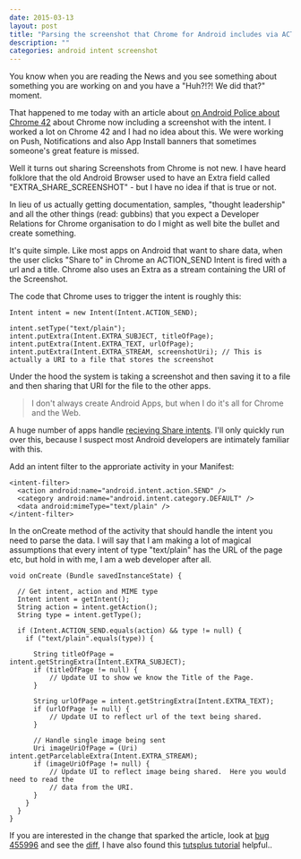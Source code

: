 ```yaml
---
date: 2015-03-13
layout: post
title: "Parsing the screenshot that Chrome for Android includes via ACTION_SEND intent"
description: ""
categories: android intent screenshot
---
```


You know when you are reading the News and you see something about something you are working on and you have a "Huh?!?! We did that?" moment.

That happened to me today with an article about [on Android Police about Chrome 42](http://www.androidpolice.com/2015/03/13/chrome-v42-automatically-includes-a-screenshot-when-you-share-a-webpage/) about Chrome now including a screenshot with the intent.  I worked a lot on Chrome 42 and I had no idea about this.  We were working on Push, Notifications and also App Install banners that sometimes someone's great feature is missed.

Well it turns out sharing Screenshots from Chrome is not new.  I have heard folklore that the old Android Browser used to have an Extra field called "EXTRA_SHARE_SCREENSHOT" - but I have no idea if that is true or not.

In lieu of us actually getting documentation, samples, "thought leadership" and all the other things (read: gubbins) that you expect a Developer Relations for Chrome organisation to do I might as well bite the bullet and create something.

It's quite simple. Like most apps on Android that want to share data, when the user clicks "Share to" in Chrome an ACTION_SEND Intent is fired with a url and a title. Chrome also uses an Extra as a stream containing the URI of the Screenshot.

The code that Chrome uses to trigger the intent is roughly this:

    Intent intent = new Intent(Intent.ACTION_SEND);
    
    intent.setType("text/plain");
    intent.putExtra(Intent.EXTRA_SUBJECT, titleOfPage);
    intent.putExtra(Intent.EXTRA_TEXT, urlOfPage);
    intent.putExtra(Intent.EXTRA_STREAM, screenshotUri); // This is actually a URI to a file that stores the screenshot

Under the hood the system is taking a screenshot and then saving it to a file and then sharing that URI for the file to the other apps.

>  I don't always create Android Apps, but when I do it's all for Chrome and the Web.

A huge number of apps handle [recieving Share intents](http://developer.android.com/training/sharing/receive.html).  I'll only quickly run over this, because I suspect most Android developers are intimately familiar with this.

Add an intent filter to the approriate activity in your Manifest:

    <intent-filter>
      <action android:name="android.intent.action.SEND" />
      <category android:name="android.intent.category.DEFAULT" />
      <data android:mimeType="text/plain" />
    </intent-filter>

In the onCreate method of the activity that should handle the intent you need to parse the data.  I will say that I am making a lot of magical assumptions that every intent of type "text/plain" has the URL of the page etc, but hold in with me, I am a web developer after all.

    void onCreate (Bundle savedInstanceState) {
      
      // Get intent, action and MIME type
      Intent intent = getIntent();
      String action = intent.getAction();
      String type = intent.getType();

      if (Intent.ACTION_SEND.equals(action) && type != null) {
        if ("text/plain".equals(type)) {

          String titleOfPage = intent.getStringExtra(Intent.EXTRA_SUBJECT);
          if (titleOfPage != null) {
              // Update UI to show we know the Title of the Page.
          }

          String urlOfPage = intent.getStringExtra(Intent.EXTRA_TEXT);
          if (urlOfPage != null) {
              // Update UI to reflect url of the text being shared.
          }
        
          // Handle single image being sent
          Uri imageUriOfPage = (Uri) intent.getParcelableExtra(Intent.EXTRA_STREAM);
          if (imageUriOfPage != null) {
              // Update UI to reflect image being shared.  Here you would need to read the
              // data from the URI.
          }
        }
      }
    }

If you are interested in the change that sparked the article, look at [bug 455996](https://code.google.com/p/chromium/issues/detail?id=455996) and see the [diff](https://codereview.chromium.org/972293003/diff/40001/chrome/android/java/src/org/chromium/chrome/browser/share/ShareHelper.java), I have also found this [tutsplus tutorial](http://code.tutsplus.com/tutorials/android-sdk-receiving-data-from-the-send-intent--mobile-14878) helpful..